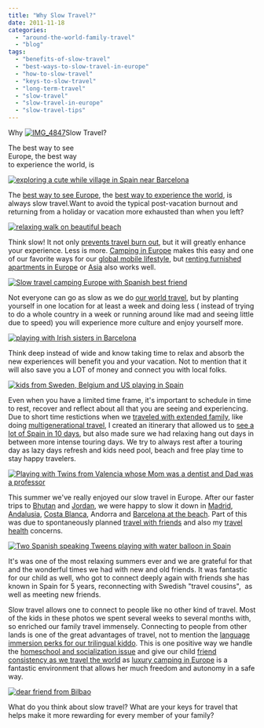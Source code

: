 ```yaml
---
title: "Why Slow Travel?"
date: 2011-11-18
categories: 
  - "around-the-world-family-travel"
  - "blog"
tags: 
  - "benefits-of-slow-travel"
  - "best-ways-to-slow-travel-in-europe"
  - "how-to-slow-travel"
  - "keys-to-slow-travel"
  - "long-term-travel"
  - "slow-travel"
  - "slow-travel-in-europe"
  - "slow-travel-tips"
---
```


Why [![IMG_4847](https://pub-ac94b3f306b24c0dba4238943c97f2e1.r2.dev/6a00e5502a95078833015436f8bd1d970c.jpg "IMG_4847")](https://pub-ac94b3f306b24c0dba4238943c97f2e1.r2.dev/6a00e5502a95078833015436f8bd1d970c.jpg)Slow Travel?  
  
The best way to see  
Europe, the best way  
to experience the world, is

<!--more-->

[![exploring a cute while village in Spain near Barcelona](https://pub-ac94b3f306b24c0dba4238943c97f2e1.r2.dev/6a00e5502a95078833015436f8bd91970c.jpg "exploring a cute while village in Spain near Barcelona")](https://pub-ac94b3f306b24c0dba4238943c97f2e1.r2.dev/6a00e5502a95078833015436f8bd91970c.jpg)  
  
The [best way to see Europe](http://soultravelers3new.local/2010/06/grand-tour-europe-iv-family-travel-extended-vacation-road-trip-summer-holiday-abroad.html "best way to see Europe"), the [best way to experience the world](http://soultravelers3new.local/2010/09/8-reasons-for-a-family-world-trip-international-vacations-holidays-abroad-longterm-travel-rtw.html "best way to experience the world"), is always slow travel.Want to avoid the typical post-vacation burnout and returning from a holiday or vacation more exhausted than when you left?  
  
[![relaxing walk on beautiful beach](https://pub-ac94b3f306b24c0dba4238943c97f2e1.r2.dev/6a00e5502a950788330162fc864262970d.jpg "relaxing walk on beautiful beach")](https://pub-ac94b3f306b24c0dba4238943c97f2e1.r2.dev/6a00e5502a950788330162fc864262970d.jpg)  
  
Think slow! It not only [prevents travel burn out](http://soultravelers3new.local/2011/08/how-to-prevent-travel-burnout.html "prevents travel burn out"), but it will greatly enhance your experience. Less is more. [Camping in Europe](http://soultravelers3new.local/2010/05/camping-europe-in-a-motorhome-rv-5-best-sites-roadtrip-europe-family-travel-budget-best-price.html "camping in Europe") makes this easy and one of our favorite ways for our [global mobile lifestyle](http://soultravelers3new.local/2011/07/what-our-nomadic-travel-lifestyle-looks-like-family-fun.html "global mobile lifestyle"), but [renting furnished apartments in Europe](http://soultravelers3new.local/2009/11/lifestyle-design-a-winter-in-spain-extendedtravel-digitalnomad-miniretirement-4hww-travel.html "renting furnished apartments in Europe") or [Asia](http://soultravelers3new.local/2011/01/tropical-winter-home-in-penang-malaysia-location-indenpendent-digital-nomad-long-term-travel-tips-.html "Asia rental apartments for vacations") also works well.  
  
[![Slow travel camping Europe with Spanish best friend](https://pub-ac94b3f306b24c0dba4238943c97f2e1.r2.dev/6a00e5502a9507883301539326fbf0970b.jpg "Slow travel camping Europe with Spanish best friend")](https://pub-ac94b3f306b24c0dba4238943c97f2e1.r2.dev/6a00e5502a9507883301539326fbf0970b.jpg)  
  
  
Not everyone can go as slow as we do [our world travel](http://soultravelers3new.local/2010/04/around-the-world-family-travel-soultravelers3-digital-nomad-global-international-family-travel.html "our world travel"), but by planting yourself in one location for at least a week and doing less ( instead of trying to do a whole country in a week or running around like mad and seeing little due to speed) you will experience more culture and enjoy yourself more.  
  
[![playing with Irish sisters in Barcelona](https://pub-ac94b3f306b24c0dba4238943c97f2e1.r2.dev/6a00e5502a95078833015436fa8160970c.jpg "playing with Irish sisters in Barcelona")](https://pub-ac94b3f306b24c0dba4238943c97f2e1.r2.dev/6a00e5502a95078833015436fa8160970c.jpg)  
  
Think deep instead of wide and know taking time to relax and absorb the new experiences will benefit you and your vacation. Not to mention that it will also save you a LOT of money and connect you with local folks.  
  
[![kids from Sweden, Belgium and US playing in Spain](https://pub-ac94b3f306b24c0dba4238943c97f2e1.r2.dev/6a00e5502a950788330162fc7c827a970d.jpg "kids from Sweden, Belgium and US playing in Spain")](https://pub-ac94b3f306b24c0dba4238943c97f2e1.r2.dev/6a00e5502a950788330162fc7c827a970d.jpg)  
  
  
Even when you have a limited time frame, it's important to schedule in time to rest, recover and reflect about all that you are seeing and experiencing. Due to short time restictions when we [traveled with extended family](http://soultravelers3new.local/2011/01/traveling-with-grandma-3-generation-travel.html "traveling with extended family"), like doing [multigenerational travel](http://soultravelers3new.local/2008/04/family-arrives.html "multigenerational travel"), I created an itinerary that allowed us to [see a lot of Spain in 10 days](http://soultravelers3new.local/2007/02/marbella.html "see a lot of spain in 10 days"), but also made sure we had relaxing hang out days in between more intense touring days. We try to always rest after a touring day as lazy days refresh and kids need pool, beach and free play time to stay happy travelers.  
  
[![Playing with Twins from Valencia whose Mom was a dentist and Dad was a professor](https://pub-ac94b3f306b24c0dba4238943c97f2e1.r2.dev/6a00e5502a95078833015436fa8791970c.jpg "Playing with Twins from Valencia whose Mom was a dentist and Dad was a professor")](https://pub-ac94b3f306b24c0dba4238943c97f2e1.r2.dev/6a00e5502a95078833015436fa8791970c.jpg)  
  
This summer we've really enjoyed our slow travel in Europe. After our faster trips to [Bhutan](http://soultravelers3new.local/2011/05/family-vacation-in-bhutan.html "Bhutan") and [Jordan](http://soultravelers3new.local/2011/05/jordan-family-travel-is-it-safe.html "jordan"), we were happy to slow it down in [Madrid](http://soultravelers3new.local/2007/04/taste-of-madrid.html "Madrid"), [Andalusia](http://soultravelers3new.local/2011/05/best-southern-spain-holiday.html "Andalusia"), [Costa Blanca](http://soultravelers3new.local/2009/11/family-travel-photo-spain-thermal-roman-baths-fortuna-spa-camping-hotel-costa-blanca.html "costa blanca"), Andorra and [Barcelona at the beach](http://soultravelers3new.local/2011/06/barcelona-arrival-police-omg.html "barcelona at the beach"). Part of this was due to spontaneously planned [travel with friends](http://soultravelers3new.local/2011/09/international-kids-water-fun-european-style.html "travel with friends") and also my [travel health](http://soultravelers3new.local/2011/09/travel-health-secrets-for-long-term-digital-nomads.html "travel health") concerns.  
  
[![Two Spanish speaking Tweens playing with water balloon in Spain](https://pub-ac94b3f306b24c0dba4238943c97f2e1.r2.dev/6a00e5502a95078833015436fa8b30970c.jpg "Two Spanish speaking Tweens playing with water balloon in Spain")](https://pub-ac94b3f306b24c0dba4238943c97f2e1.r2.dev/6a00e5502a95078833015436fa8b30970c.jpg)  
  
It's was one of the most relaxing summers ever and we are grateful for that and the wonderful times we had with new and old friends. It was fantastic for our child as well, who got to connect deeply again with friends she has known in Spain for 5 years, reconnecting with Swedish "travel cousins",  as well as meeting new friends.  
  
Slow travel allows one to connect to people like no other kind of travel. Most of the kids in these photos we spent several weeks to several months with, so enriched our family travel immensely. Connecting to people from other lands is one of the great advantages of travel, not to mention the [language immersion perks for our trilingual kiddo](http://soultravelers3new.local/2011/06/how-to-raise-a-bilingual-or-multi-lingual-child.html "language immersion perks for kids"). This is one positive way we handle the [homeschool and socialization issue](http://soultravelers3new.local/2011/02/kids-friends-travel-on-the-ultimate-family-adventure.html "homeschool and socialization issue") and give our child [friend consistency as we travel the world](http://soultravelers3new.local/2010/05/globe-trotting-location-independent-kids-friends-perpetual-travelers-tck-long-term-family-travel-.html "friend consistency as we travel the world") as [luxury camping in Europe](http://soultravelers3new.local/2010/08/camping-europe-with-kids-free-kids-clubs-family-friendly-international-travel-tips.html "luxury camping in Europe") is a fantastic environment that allows her much freedom and autonomy in a safe way.  
  
[![dear friend from Bilbao](https://pub-ac94b3f306b24c0dba4238943c97f2e1.r2.dev/6a00e5502a950788330162fc7c9233970d.jpg "dear friend from Bilbao")](https://pub-ac94b3f306b24c0dba4238943c97f2e1.r2.dev/6a00e5502a950788330162fc7c9233970d.jpg)  
  
What do you think about slow travel? What are your keys for travel that helps make it more rewarding for every member of your family?
